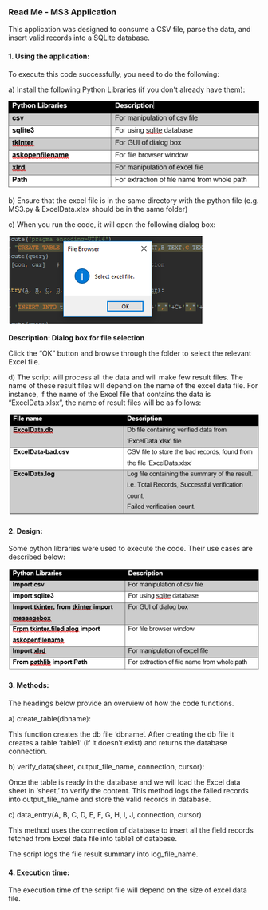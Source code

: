 <h3>Read Me - MS3 Application</h3>
<p>This application was designed to consume a CSV file, parse the data, and insert valid records into a SQLite database.</p>
<h4>1. Using the application:</h4>
<p>To execute this code successfully, you need to do the following:</p>
<p>a)	Install the following Python Libraries (if you don't already have them):</p>

<img src="https://github.com/alieninvasionio/MS3/blob/master/img1.png">

<p>b)	Ensure that the excel file is in the same directory with the python file (e.g. MS3.py & ExcelData.xlsx should be in the same folder)</p>
<p>c)	When you run the code, it will open the following dialog box:</p>

<img src="https://github.com/alieninvasionio/MS3/blob/master/img2.png">
<p><strong>Description: Dialog box for file selection</strong></P>
<p><span>Click the “OK” button and browse through the folder to select the relevant Excel file.</span></p>
<p>d)	The script will process all the data and will make few result files. The name of these result files will depend on the name of the excel data file. For instance, if the name of the Excel file that contains the data is “ExcelData.xlsx”, the name of result files will be as follows:</p>
<img src="https://github.com/alieninvasionio/MS3/blob/master/img3.png">
 
<h4>2. Design:</h4>
<p>Some python libraries were used to execute the code. Their use cases are described below:</p>
<img src="https://github.com/alieninvasionio/MS3/blob/master/img4.png">

<h4>3. Methods:</h4>
<p>The headings below provide an overview of how the code functions.</p>
<p>a)	create_table(dbname): </p>
<p>This function creates the db file ‘dbname’. After creating the db file it creates a table ‘table1’ (if it doesn’t exist) and returns the database connection.</p>
<p>b)	verify_data(sheet, output_file_name, connection, cursor):</p>
<p>Once the table is ready in the database and we will load the Excel data sheet in ‘sheet,’ to verify the content. This method logs the failed records into output_file_name and store the valid records in database.</P>
<p>c)	data_entry(A, B, C, D, E, F, G, H, I, J, connection, cursor)</p>
<p>This method uses the connection of database to insert all the field records fetched from Excel data file into table1 of database.</p>
<p>The script logs the file result summary into log_file_name.</p>
<h4>4. Execution time:</h4>
<p>The execution time of the script file will depend on the size of excel data file.</p>

